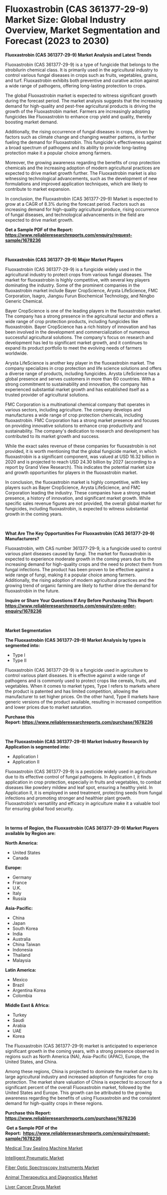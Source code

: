 <p><h1>Fluoxastrobin (CAS 361377-29-9) Market Size: Global Industry Overview, Market Segmentation and Forecast (2023 to 2030)</h1></p><p><strong>Fluoxastrobin (CAS 361377-29-9) Market Analysis and Latest Trends</strong></p>
<p><p>Fluoxastrobin (CAS 361377-29-9) is a type of fungicide that belongs to the strobilurin chemical class. It is primarily used in the agricultural industry to control various fungal diseases in crops such as fruits, vegetables, grains, and turf. Fluoxastrobin exhibits both preventive and curative action against a wide range of pathogens, offering long-lasting protection to crops.</p><p>The global Fluoxastrobin market is expected to witness significant growth during the forecast period. The market analysis suggests that the increasing demand for high-quality and pest-free agricultural products is driving the growth of the Fluoxastrobin market. Farmers are increasingly adopting fungicides like Fluoxastrobin to enhance crop yield and quality, thereby boosting market demand.</p><p>Additionally, the rising occurrence of fungal diseases in crops, driven by factors such as climate change and changing weather patterns, is further fueling the demand for Fluoxastrobin. This fungicide's effectiveness against a broad spectrum of pathogens and its ability to provide long-lasting protection make it a popular choice among farmers.</p><p>Moreover, the growing awareness regarding the benefits of crop protection chemicals and the increasing adoption of modern agricultural practices are expected to drive market growth further. The Fluoxastrobin market is also witnessing technological advancements, such as the development of new formulations and improved application techniques, which are likely to contribute to market expansion.</p><p>In conclusion, the Fluoxastrobin (CAS 361377-29-9) Market is expected to grow at a CAGR of 8.3% during the forecast period. Factors such as increasing demand for high-quality agricultural produce, rising occurrence of fungal diseases, and technological advancements in the field are expected to drive market growth.</p></p>
<p><strong>Get a Sample PDF of the Report:&nbsp; <a href="https://www.reliableresearchreports.com/enquiry/request-sample/1678236">https://www.reliableresearchreports.com/enquiry/request-sample/1678236</a></strong></p>
<p>&nbsp;</p>
<p><strong>Fluoxastrobin (CAS 361377-29-9) Major Market Players</strong></p>
<p><p>Fluoxastrobin (CAS 361377-29-9) is a fungicide widely used in the agricultural industry to protect crops from various fungal diseases. The market for fluoxastrobin is highly competitive, with several key players dominating the industry. Some of the prominent companies in the fluoxastrobin market include Bayer CropScience, Arysta LifeScience, FMC Corporation, Isagro, Jiangsu Furun Biochemical Technology, and Ningbo Generic Chemical.</p><p>Bayer CropScience is one of the leading players in the fluoxastrobin market. The company has a strong presence in the agricultural sector and offers a wide range of crop protection products, including fungicides like fluoxastrobin. Bayer CropScience has a rich history of innovation and has been involved in the development and commercialization of numerous successful agricultural solutions. The company's focus on research and development has led to significant market growth, and it continues to expand its product portfolio to meet the evolving needs of farmers worldwide.</p><p>Arysta LifeScience is another key player in the fluoxastrobin market. The company specializes in crop protection and life science solutions and offers a diverse range of products, including fungicides. Arysta LifeScience has a global presence and serves customers in more than 60 countries. With a strong commitment to sustainability and innovation, the company has experienced substantial market growth and has established itself as a trusted provider of agricultural solutions.</p><p>FMC Corporation is a multinational chemical company that operates in various sectors, including agriculture. The company develops and manufactures a wide range of crop protection chemicals, including fluoxastrobin. FMC Corporation has a strong market presence and focuses on providing innovative solutions to enhance crop productivity and sustainability. The company's dedication to research and development has contributed to its market growth and success.</p><p>While the exact sales revenue of these companies for fluoxastrobin is not provided, it is worth mentioning that the global fungicide market, in which fluoxastrobin is a significant component, was valued at USD 16.32 billion in 2020 and is projected to reach USD 24.30 billion by 2027 (according to a report by Grand View Research). This indicates the potential market size and growth opportunities for players in the fluoxastrobin market.</p><p>In conclusion, the fluoxastrobin market is highly competitive, with key players such as Bayer CropScience, Arysta LifeScience, and FMC Corporation leading the industry. These companies have a strong market presence, a history of innovation, and significant market growth. While specific sales revenue figures are not provided, the overall global market for fungicides, including fluoxastrobin, is expected to witness substantial growth in the coming years.</p></p>
<p>&nbsp;</p>
<p><strong>What Are The Key Opportunities For Fluoxastrobin (CAS 361377-29-9) Manufacturers?</strong></p>
<p><p>Fluoxastrobin, with CAS number 361377-29-9, is a fungicide used to control various plant diseases caused by fungi. The market for fluoxastrobin is expected to experience moderate growth in the coming years due to the increasing demand for high-quality crops and the need to protect them from fungal infections. The product has been proven to be effective against a wide range of fungi, making it a popular choice among farmers. Additionally, the rising adoption of modern agricultural practices and the growing trend of organic farming are likely to further drive the demand for fluoxastrobin in the future.</p></p>
<p><strong>Inquire or Share Your Questions If Any Before Purchasing This Report: <a href="https://www.reliableresearchreports.com/enquiry/pre-order-enquiry/1678236">https://www.reliableresearchreports.com/enquiry/pre-order-enquiry/1678236</a></strong></p>
<p>&nbsp;</p>
<p><strong>Market Segmentation</strong></p>
<p><strong>The Fluoxastrobin (CAS 361377-29-9) Market Analysis by types is segmented into:</strong></p>
<p><ul><li>Type I</li><li>Type II</li></ul></p>
<p><p>Fluoxastrobin (CAS 361377-29-9) is a fungicide used in agriculture to control various plant diseases. It is effective against a wide range of pathogens and is commonly used to protect crops like cereals, fruits, and vegetables. When it comes to market types, Type I refers to markets where the product is patented and has limited competition, allowing the manufacturer to set higher prices. On the other hand, Type II markets have generic versions of the product available, resulting in increased competition and lower prices due to market saturation.</p></p>
<p><strong>Purchase this Report:&nbsp;<a href="https://www.reliableresearchreports.com/purchase/1678236">https://www.reliableresearchreports.com/purchase/1678236</a></strong></p>
<p>&nbsp;</p>
<p><strong>The Fluoxastrobin (CAS 361377-29-9) Market Industry Research by Application is segmented into:</strong></p>
<p><ul><li>Application I</li><li>Application II</li></ul></p>
<p><p>Fluoxastrobin (CAS 361377-29-9) is a pesticide widely used in agriculture due to its effective control of fungal pathogens. In Application I, it finds application in crop protection, especially in fruits and vegetables, to combat diseases like powdery mildew and leaf spot, ensuring a healthy yield. In Application II, it is employed in seed treatment, protecting seeds from fungal infections and promoting stronger and healthier plant growth. Fluoxastrobin's versatility and efficacy in agriculture make it a valuable tool for ensuring global food security.</p></p>
<p>&nbsp;</p>
<p><strong>In terms of Region, the Fluoxastrobin (CAS 361377-29-9) Market Players available by Region are:</strong></p>
<p>
    <p> <strong> North America: </strong>
        <ul>
            <li>United States</li>
            <li>Canada</li>
        </ul>
        </p> 
    <p> <strong> Europe: </strong>
        <ul>
            <li>Germany</li>
            <li>France</li>
            <li>U.K.</li>
            <li>Italy</li>
            <li>Russia</li>
        </ul>
        </p> 
    <p> <strong> Asia-Pacific: </strong>
        <ul>
            <li>China</li>
            <li>Japan</li>
            <li>South Korea</li>
            <li>India</li>
            <li>Australia</li>
            <li>China Taiwan</li>
            <li>Indonesia</li>
            <li>Thailand</li>
            <li>Malaysia</li>
        </ul>
        </p> 
    <p> <strong> Latin America: </strong>
        <ul>
            <li>Mexico</li>
            <li>Brazil</li>
            <li>Argentina Korea</li>
            <li>Colombia</li>
        </ul>
        </p> 
    <p> <strong> Middle East & Africa: </strong>
        <ul>
            <li>Turkey</li>
            <li>Saudi</li>
            <li>Arabia</li>
            <li>UAE</li>
            <li>Korea</li>
        </ul>
    </p>
    </p>
<p><p>The Fluoxastrobin (CAS 361377-29-9) market is anticipated to experience significant growth in the coming years, with a strong presence observed in regions such as North America (NA), Asia-Pacific (APAC), Europe, the United States, and China.</p><p>Among these regions, China is projected to dominate the market due to its large agricultural industry and increased adoption of fungicides for crop protection. The market share valuation of China is expected to account for a significant percent of the overall Fluoxastrobin market, followed by the United States and Europe. This growth can be attributed to the growing awareness regarding the benefits of using Fluoxastrobin and the consistent demand for high-quality crops in these regions.</p></p>
<p><strong>Purchase this Report: <a href="https://www.reliableresearchreports.com/purchase/1678236">https://www.reliableresearchreports.com/purchase/1678236</a></strong></p>
<p>&nbsp;<strong>Get a Sample PDF of the Report:&nbsp;&nbsp;<a href="https://www.reliableresearchreports.com/enquiry/request-sample/1678236">https://www.reliableresearchreports.com/enquiry/request-sample/1678236</a></strong></p>
<p><strong></strong></p>
<p><p><a href="https://www.linkedin.com/pulse/medical-tray-sealing-machine-market-research-report-unlocks/">Medical Tray Sealing Machine Market</a></p><p><a href="https://www.linkedin.com/pulse/intelligent-pneumatic-market-share-amp-new/">Intelligent Pneumatic Market</a></p><p><a href="https://medium.com/@blow.allow.stir/fiber-optic-spectroscopy-instruments-market-size-and-market-trends-complete-industry-overview-ce3a09bfc25a">Fiber Optic Spectroscopy Instruments Market</a></p><p><a href="https://github.com/aliciawhite5576/Market-Research-Report-List-1/blob/main/animal-therapeutics-and-diagnostics-market.md">Animal Therapeutics and Diagnostics Market</a></p><p><a href="https://github.com/marloy8/Market-Research-Report-List-1/blob/main/liver-cancer-drugs-market.md">Liver Cancer Drugs Market</a></p></p>